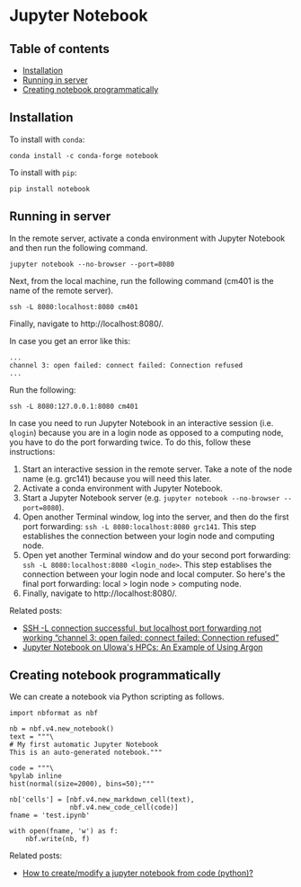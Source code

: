 # Jupyter Notebook <a name="Jupyter-Notebook"></a>

## Table of contents

* [Installation](#Installation)
* [Running in server](#Running-in-server)
* [Creating notebook programmatically](#Creating-notebook-programmatically)

## Installation <a name="Installation"></a>

To install with `conda`:

```
conda install -c conda-forge notebook
```

To install with `pip`:

```
pip install notebook
```

## Running in server <a name="Running-in-server"></a>

In the remote server, activate a conda environment with Jupyter Notebook and then run the following command.

```
jupyter notebook --no-browser --port=8080
```

Next, from the local machine, run the following command (cm401 is the name of the remote server).

```
ssh -L 8080:localhost:8080 cm401
```

Finally, navigate to http://localhost:8080/.

In case you get an error like this:

```
...
channel 3: open failed: connect failed: Connection refused
...
```

Run the following:

```
ssh -L 8080:127.0.0.1:8080 cm401
```

In case you need to run Jupyter Notebook in an interactive session (i.e. `qlogin`) because you are in a login node as opposed to a computing node, you have to do the port forwarding twice. To do this, follow these instructions:

1. Start an interactive session in the remote server. Take a note of the node name (e.g. grc141) because you will need this later.
2. Activate a conda environment with Jupyter Notebook.
3. Start a Jupyter Notebook server (e.g. `jupyter notebook --no-browser --port=8080`).
4. Open another Terminal window, log into the server, and then do the first port forwarding: `ssh -L 8080:localhost:8080 grc141`. This step establishes the connection between your login node and computing node.
5. Open yet another Terminal window and do your second port forwarding: `ssh -L 8080:localhost:8080 <login_node>`. This step establises the connection between your login node and local computer. So here's the final port forwarding: local > login node > computing node.
6. Finally, navigate to http://localhost:8080/.

Related posts:

* [SSH -L connection successful, but localhost port forwarding not working “channel 3: open failed: connect failed: Connection refused”](https://stackoverflow.com/questions/18705453/ssh-l-connection-successful-but-localhost-port-forwarding-not-working-channel)
* [Jupyter Notebook on UIowa's HPCs: An Example of Using Argon](https://zhiyzuo.github.io/Argon-Jupyter/)

## Creating notebook programmatically <a name="Creating-notebook-programmatically"></a>

We can create a notebook via Python scripting as follows.

```
import nbformat as nbf

nb = nbf.v4.new_notebook()
text = """\
# My first automatic Jupyter Notebook
This is an auto-generated notebook."""

code = """\
%pylab inline
hist(normal(size=2000), bins=50);"""

nb['cells'] = [nbf.v4.new_markdown_cell(text),
               nbf.v4.new_code_cell(code)]
fname = 'test.ipynb'

with open(fname, 'w') as f:
    nbf.write(nb, f)
```

Related posts:

* [How to create/modify a jupyter notebook from code (python)?](https://stackoverflow.com/questions/38193878/how-to-create-modify-a-jupyter-notebook-from-code-python)
